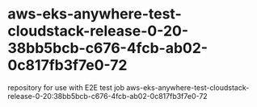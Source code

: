 # aws-eks-anywhere-test-cloudstack-release-0-20-38bb5bcb-c676-4fcb-ab02-0c817fb3f7e0-72
repository for use with E2E test job aws-eks-anywhere-test-cloudstack-release-0-20:38bb5bcb-c676-4fcb-ab02-0c817fb3f7e0-72
